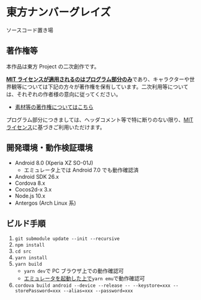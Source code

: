 # 東方ナンバーグレイズ

ソースコード置き場

## 著作権等

本作品は東方 Project の二次創作です。

<u>**MIT ライセンスが適用されるのはプログラム部分のみ**</u>であり、キャラクターや世界観等については下記の方々が著作権を保有しています。二次利用等については、それぞれの作者様の意向に従ってください。

- [素材等の著作権についてはこちら](https://github.com/kuinaein/TohoNumberGlaze-assets)

プログラム部分につきましては、ヘッダコメント等で特に断りのない限り、[MIT ライセンス](./LICENSE)に基づきご利用いただけます。

## 開発環境・動作検証環境

- Android 8.0 (Xperia XZ SO-01J)
  - エミュレータ上では Android 7.0 でも動作確認済
- Android SDK 26.x
- Cordova 8.x
- Cocos2d-x 3.x
- Node.js 10.x
- Antergos (Arch Linux 系)

## ビルド手順

1. `git submodule update --init --recursive`
1. `npm install`
1. `cd src`
1. `yarn install`
1. `yarn build`
   - `yarn dev`で PC ブラウザ上での動作確認可
   - <u>エミュレータを起動した上で</u>`yarn emu`で動作確認可
1. `cordova build android --device --release -- --keystore=xxx --storePassword=xxx --alias=xxx --password=xxx`
